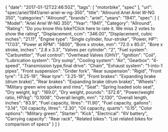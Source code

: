 {
    "date": "2017-01-12T22:46:50Z",
    "tags": [
        "motorbike",
        "spec"
    ],
    "url": "spec\/ariel\/1941\/ariel-ariel-w-ng-350",
    "title": "Allround Ariel Ariel W-NG 350",
    "categories": "Allround",
    "brands": "ariel",
    "years": "1941",
    "spec": [
        {
            "Model": "Ariel Ariel W-NG 350",
            "Year": "1941",
            "Category": "Allround",
            "Rating": "Do you know this bike?Click here to rate it. We miss 2 votes to show the rating",
            "Displacement, ccm": "346.00",
            "Displacement, cubic inches": "21.11",
            "Engine type": "Single cylinder, four-stroke",
            "Power, HP": "17.03",
            "Power at RPM": "5800",
            "Bore x stroke, mm": "72.0 x 85.0",
            "Bore x stroke, inches": "2.8 x 3.3",
            "Valves per cylinder": "2",
            "Fuel system": "Carburettor",
            "Fuel control": "Overhead Valves (OHV)",
            "Ignition": "Coil",
            "Lubrication system": "Dry sump",
            "Cooling system": "Air",
            "Gearbox": "4-speed",
            "Transmission type,final drive": "Chain",
            "Exhaust system": "1-into-1 pipes",
            "Front suspension": "Grider fork",
            "Rear suspension": "Rigid",
            "Front tyre": "3.25-19",
            "Rear tyre": "3.25-19",
            "Front brakes": "Expanding brake (drum brake)",
            "Rear brakes": "Expanding brake (drum brake)",
            "Wheels": "Military green wire spokes and rims",
            "Seat": "Spring loaded solo seat",
            "Dry weight, kg": "169.0",
            "Dry weight, pounds": "372.6",
            "Power\/weight ratio, HP\/kg": "0.1008",
            "Overall length, mm": "2.130",
            "Overall length, inches": "83.9",
            "Fuel capacity, litres": "11.90",
            "Fuel capacity, gallons": "3.14",
            "Oil capacity, litres": "2.30",
            "Oil capacity, quarts": "0.15",
            "Color options": "Military green",
            "Starter": "Kick",
            "Electrical": "6V battery",
            "Carrying capacity": "Rear rack",
            "Related bikes": "List related bikes for comparison of specs"
        }
    ]
}